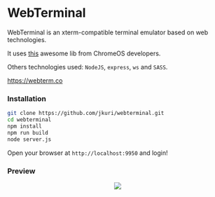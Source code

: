 # WebTerminal

WebTerminal is an xterm-compatible terminal emulator based on web technologies.

It uses [this](https://chromium.googlesource.com/apps/libapps/+/HEAD/hterm) awesome lib from ChromeOS developers.

Others technologies used: `NodeJS`, `express`, `ws` and `SASS`.

https://webterm.co

### Installation

```sh
git clone https://github.com/jkuri/webterminal.git
cd webterminal
npm install
npm run build
node server.js
```

Open your browser at `http://localhost:9950` and login!

### Preview

<p align="center">
  <img src="https://cloud.githubusercontent.com/assets/1796022/18388181/f0e0200a-76a0-11e6-92ac-5c4750f2a68f.png">
</p>
